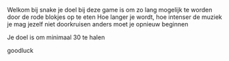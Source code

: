 Welkom bij snake
je doel bij deze game is om zo lang mogelijk te worden door de rode blokjes op te eten
Hoe langer je wordt, hoe intenser de muziek
je mag jezelf niet doorkruisen anders moet je opnieuw beginnen

Je doel is om minimaal 30 te halen

goodluck